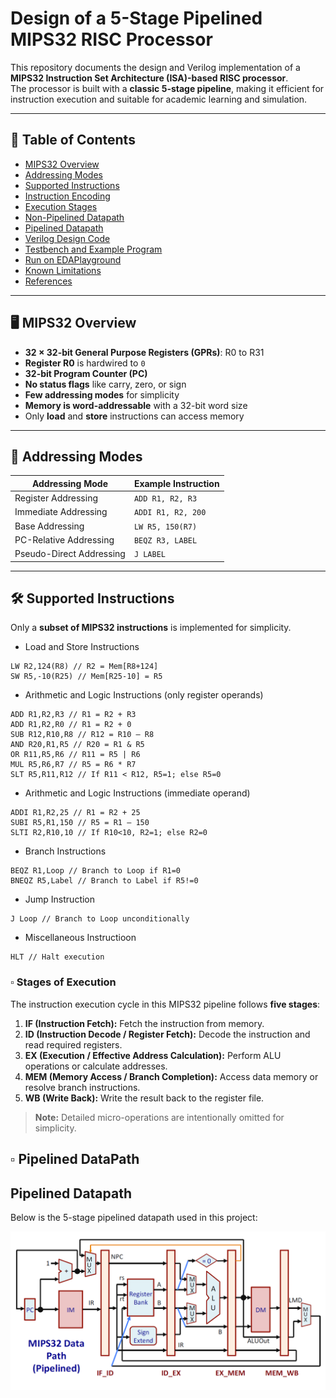 # Design of a 5-Stage Pipelined MIPS32 RISC Processor

This repository documents the design and Verilog implementation of a **MIPS32 Instruction Set Architecture (ISA)-based RISC processor**.  
The processor is built with a **classic 5-stage pipeline**, making it efficient for instruction execution and suitable for academic learning and simulation.

---

## 📑 Table of Contents
- [MIPS32 Overview](#-mips32-overview)
- [Addressing Modes](#-addressing-modes)
- [Supported Instructions](#-supported-instructions)
- [Instruction Encoding](#-instruction-encoding)
- [Execution Stages](#-execution-stages)
- [Non-Pipelined Datapath](#-non-pipelined-datapath)
- [Pipelined Datapath](#-pipelined-datapath)
- [Verilog Design Code](#-verilog-design-code)
- [Testbench and Example Program](#-testbench-and-example-program)
- [Run on EDAPlayground](#-run-on-edaplayground)
- [Known Limitations](#-known-limitations)
- [References](#-references)

---

## 🖥 MIPS32 Overview
- **32 × 32-bit General Purpose Registers (GPRs)**: R0 to R31  
- **Register R0** is hardwired to `0`  
- **32-bit Program Counter (PC)**  
- **No status flags** like carry, zero, or sign  
- **Few addressing modes** for simplicity  
- **Memory is word-addressable** with a 32-bit word size  
- Only **load** and **store** instructions can access memory  

---

## 🧾 Addressing Modes
| Addressing Mode          | Example Instruction     |
|-------------------------|-------------------------|
| Register Addressing     | `ADD R1, R2, R3`        |
| Immediate Addressing    | `ADDI R1, R2, 200`      |
| Base Addressing         | `LW R5, 150(R7)`        |
| PC-Relative Addressing  | `BEQZ R3, LABEL`        |
| Pseudo-Direct Addressing| `J LABEL`               |

---

## 🛠 Supported Instructions
Only a **subset of MIPS32 instructions** is implemented for simplicity.

- Load and Store Instructions  
```
LW R2,124(R8) // R2 = Mem[R8+124]  
SW R5,-10(R25) // Mem[R25-10] = R5  
```
- Arithmetic and Logic Instructions (only register operands)  
```
ADD R1,R2,R3 // R1 = R2 + R3  
ADD R1,R2,R0 // R1 = R2 + 0  
SUB R12,R10,R8 // R12 = R10 – R8  
AND R20,R1,R5 // R20 = R1 & R5  
OR R11,R5,R6 // R11 = R5 | R6  
MUL R5,R6,R7 // R5 = R6 * R7  
SLT R5,R11,R12 // If R11 < R12, R5=1; else R5=0 
```
- Arithmetic and Logic Instructions (immediate operand)  
```
ADDI R1,R2,25 // R1 = R2 + 25  
SUBI R5,R1,150 // R5 = R1 – 150  
SLTI R2,R10,10 // If R10<10, R2=1; else R2=0 
```
- Branch Instructions  
```
BEQZ R1,Loop // Branch to Loop if R1=0  
BNEQZ R5,Label // Branch to Label if R5!=0  
```
- Jump Instruction  
```
J Loop // Branch to Loop unconditionally  
```
- Miscellaneous Instructioon  
```
HLT // Halt execution 
```
### ▫️ Stages of Execution  
The instruction execution cycle in this MIPS32 pipeline follows **five stages**:

1. **IF (Instruction Fetch):** Fetch the instruction from memory.  
2. **ID (Instruction Decode / Register Fetch):** Decode the instruction and read required registers.  
3. **EX (Execution / Effective Address Calculation):** Perform ALU operations or calculate addresses.  
4. **MEM (Memory Access / Branch Completion):** Access data memory or resolve branch instructions.  
5. **WB (Write Back):** Write the result back to the register file.  

> **Note:** Detailed micro-operations are intentionally omitted for simplicity.
## ▫️ Pipelined DataPath  
## Pipelined Datapath

Below is the 5-stage pipelined datapath used in this project:

![MIPS32 Pipelined Datapath](pipelined_datapath.png)


